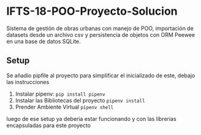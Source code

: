# IFTS-18-POO-Proyecto-Solucion

Sistema de gestión de obras urbanas con manejo de POO, importación de datasets desde un archivo csv y persistencia de objetos con ORM Peewee en una base de datos SQLite.

## Setup

Se añadio pipfile al proyecto para simplificar el inicializado de este, debajo las instrucciones

1. Instalar pipenv: `pip install pipenv`
2. Instalar las Bibliotecas del proyecto `pipenv install`
3. Prender Ambiente Virtual `pipenv shell`

luego de ese setup ya deberia estar funcionando y con las librerias encapsuladas para este proyecto
